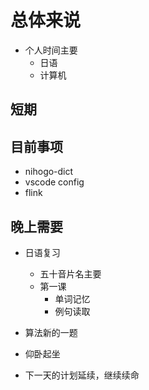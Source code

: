 # 总体来说
- 个人时间主要
    - 日语
    - 计算机
    
## 短期
## 目前事项
- nihogo-dict
- vscode config
- flink 


## 晚上需要
- 日语复习
    - 五十音片名主要
    - 第一课
        - 单词记忆
        - 例句读取
        
- 算法新的一题
- 仰卧起坐
- 下一天的计划延续，继续续命

